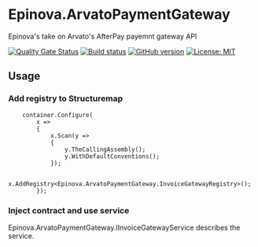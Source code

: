 # Epinova.ArvatoPaymentGateway
Epinova's take on Arvato's AfterPay payemnt gateway API

[![Quality Gate Status](https://sonarcloud.io/api/project_badges/measure?project=Epinova.ArvatoPaymentGateway&metric=alert_status)](https://sonarcloud.io/dashboard?id=Epinova.ArvatoPaymentGateway)
[![Build status](https://ci.appveyor.com/api/projects/status/0tkmpwvxrbnlpqmx/branch/master?svg=true)](https://ci.appveyor.com/project/Epinova_AppVeyor_Team/epinova-arvatopaymentgateway/branch/master)
[![GitHub version](https://badge.fury.io/gh/Epinova%2FEpinova.ArvatoPaymentGateway.svg)](https://github.com/Epinova/Epinova.ArvatoPaymentGateway)
[![License: MIT](https://img.shields.io/badge/License-MIT-yellow.svg)](https://opensource.org/licenses/MIT)

## Usage
### Add registry to Structuremap

```
    container.Configure(
        x =>
        {
            x.Scan(y =>
            {
                y.TheCallingAssembly();
                y.WithDefaultConventions();
            });

            x.AddRegistry<Epinova.ArvatoPaymentGateway.InvoiceGatewayRegistry>();
        });
```

### Inject contract and use service

Epinova.ArvatoPaymentGateway.IInvoiceGatewayService describes the service. 